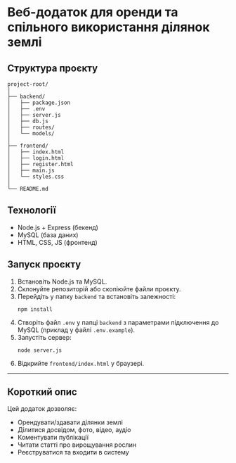 # Веб-додаток для оренди та спільного використання ділянок землі

## Структура проєкту

```
project-root/
│
├── backend/
│   ├── package.json
│   ├── .env
│   ├── server.js
│   ├── db.js
│   ├── routes/
│   └── models/
│
├── frontend/
│   ├── index.html
│   ├── login.html
│   ├── register.html
│   ├── main.js
│   └── styles.css
│
└── README.md
```

## Технології
- Node.js + Express (бекенд)
- MySQL (база даних)
- HTML, CSS, JS (фронтенд)

## Запуск проєкту

1. Встановіть Node.js та MySQL.
2. Склонуйте репозиторій або скопіюйте файли проєкту.
3. Перейдіть у папку `backend` та встановіть залежності:
   ```
   npm install
   ```
4. Створіть файл `.env` у папці `backend` з параметрами підключення до MySQL (приклад у файлі `.env.example`).
5. Запустіть сервер:
   ```
   node server.js
   ```
6. Відкрийте `frontend/index.html` у браузері.

---

## Короткий опис

Цей додаток дозволяє:
- Орендувати/здавати ділянки землі
- Ділитися досвідом, фото, відео, аудіо
- Коментувати публікації
- Читати статті про вирощування рослин
- Реєструватися та входити в систему 